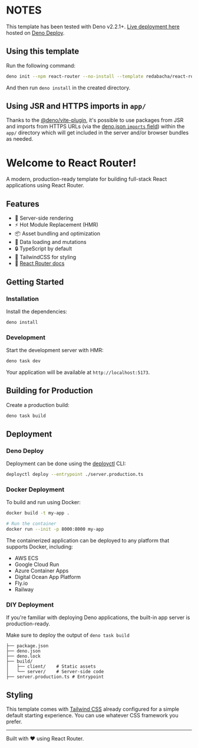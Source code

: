 # NOTES

This template has been tested with Deno v2.2.1+.
[Live deployment here](https://huge-badger-89.deno.dev/) hosted on
[Deno Deploy](https://deno.com/deploy).

## Using this template

Run the following command:

```zsh
deno init --npm react-router --no-install --template redabacha/react-router-deno-template
```

And then run `deno install` in the created directory.

## Using JSR and HTTPS imports in `app/`

Thanks to the [@deno/vite-plugin](https://github.com/denoland/deno-vite-plugin),
it's possible to use packages from JSR and imports from HTTPS URLs (via the
[deno.json `imports` field](https://docs.deno.com/runtime/fundamentals/modules/#managing-third-party-modules-and-libraries))
within the `app/` directory which will get included in the server and/or browser
bundles as needed.

# Welcome to React Router!

A modern, production-ready template for building full-stack React applications
using React Router.

## Features

- 🚀 Server-side rendering
- ⚡️ Hot Module Replacement (HMR)
- 📦 Asset bundling and optimization
- 🔄 Data loading and mutations
- 🔒 TypeScript by default
- 🎉 TailwindCSS for styling
- 📖 [React Router docs](https://reactrouter.com/)

## Getting Started

### Installation

Install the dependencies:

```bash
deno install
```

### Development

Start the development server with HMR:

```bash
deno task dev
```

Your application will be available at `http://localhost:5173`.

## Building for Production

Create a production build:

```bash
deno task build
```

## Deployment

### Deno Deploy

Deployment can be done using the
[deployctl](https://github.com/denoland/deployctl) CLI:

```bash
deployctl deploy --entrypoint ./server.production.ts
```

### Docker Deployment

To build and run using Docker:

```bash
docker build -t my-app .

# Run the container
docker run --init -p 8000:8000 my-app
```

The containerized application can be deployed to any platform that supports
Docker, including:

- AWS ECS
- Google Cloud Run
- Azure Container Apps
- Digital Ocean App Platform
- Fly.io
- Railway

### DIY Deployment

If you're familiar with deploying Deno applications, the built-in app server is
production-ready.

Make sure to deploy the output of `deno task build`

```
├── package.json
├── deno.json
├── deno.lock
├── build/
│   ├── client/    # Static assets
│   └── server/    # Server-side code
├── server.production.ts # Entrypoint
```

## Styling

This template comes with [Tailwind CSS](https://tailwindcss.com/) already
configured for a simple default starting experience. You can use whatever CSS
framework you prefer.

---

Built with ❤️ using React Router.
